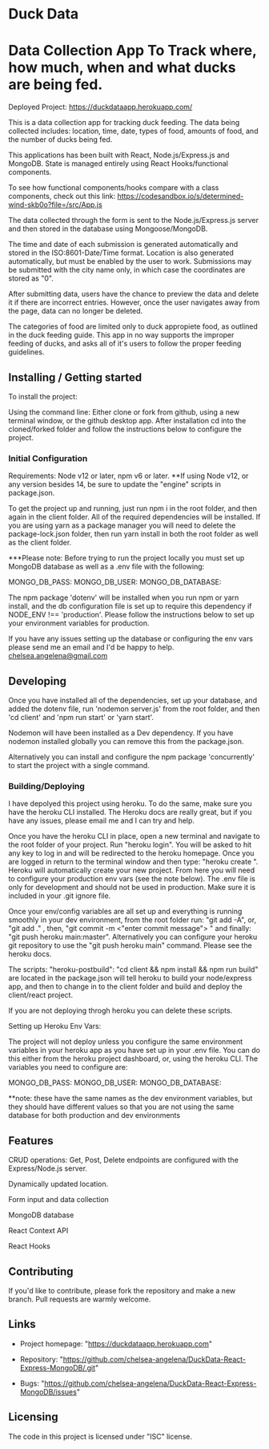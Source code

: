 # Duck Data
# Data Collection App To Track where, how much, when and what ducks are being fed.

Deployed Project: https://duckdataapp.herokuapp.com/

This is a data collection app for tracking duck feeding. The data being collected includes: location, time, date, types of food, amounts of food, and the number of ducks being fed.

This applications has been built with React, Node.js/Express.js and MongoDB. State is managed entirely using React Hooks/functional components.

To see how functional components/hooks compare with a class components, check out this link: https://codesandbox.io/s/determined-wind-skb0o?file=/src/App.js

The data collected through the form is sent to the Node.js/Express.js server and then stored in the database using Mongoose/MongoDB.

The time and date of each submission is generated automatically and stored in the ISO:8601-Date/Time format. Location is also generated automatically, but must be enabled by the user to work. Submissions may be submitted with the city name only, in which case the coordinates are stored as "0".

After submitting data, users have the chance to preview the data and delete it if there are incorrect entries. However, once the user navigates away from the page, data can no longer be deleted.

The categories of food are limited only to duck appropiete food, as outlined in the duck feeding guide. This app in no way supports the improper feeding of ducks, and asks all of it's users to follow the proper feeding guidelines.

## Installing / Getting started

To install the project:

Using the command line: Either clone or fork from github, using a new terminal window, or the github desktop app. After installation cd into the cloned/forked folder and follow the instructions below to configure the project.

### Initial Configuration
Requirements: Node v12 or later, npm v6 or later.
**If using Node v12, or any version besides 14, be sure to update the "engine" scripts in package.json.

To get the project up and running, just run npm i in the root folder, and then again in the client folder. All of the required dependencies will be installed. If you are using yarn as a package manager you will need to delete the package-lock.json folder, then run yarn install in both the root folder as well as the client folder.

***Please note: Before trying to run the project locally you must set up MongoDB database as well as a .env file with the following:

MONGO_DB_PASS: <enter the password of your dbUser>
MONGO_DB_USER: <enter the mongoDB username>
MONGO_DB_DATABASE: <enter the database name>

The npm package 'dotenv' will be installed when you run npm or yarn install, and the db configuration file is set up to require this dependency if NODE_ENV !== 'production'. Please follow the instructions below to set up your environment variables for production.

If you have any issues setting up the database or configuring the env vars please send me an email and I'd be happy to help. chelsea.angelena@gmail.com
## Developing

Once you have installed all of the dependencies, set up your database, and added the dotenv file, run 'nodemon server.js' from the root folder, and then 'cd client' and 'npm run start' or 'yarn start'.

Nodemon will have been installed as a Dev dependency. If you have nodemon installed globally you can remove this from the package.json.

Alternatively you can install and configure the npm package 'concurrently' to start the project with a single command.
### Building/Deploying

I have depolyed this project using heroku. To do the same, make sure you have the heroku CLI installed. The Heroku docs are really great, but if you have any issues, please email me and I can try and help.

Once you have the heroku CLI in place, open a new terminal and navigate to the root folder of your project. Run "heroku login". You will be asked to hit any key to log in and will be redirected to the heroku homepage. Once you are logged in return to the terminal window and then type: "heroku create <project-name>". Heroku will automatically create your new project. From here you will need to configure your production env vars (see the note below). The .env file is only for development and should not be used in production. Make sure it is included in your .git ignore file.

Once your env/config variables are all set up and everything is running smoothly in your dev environment, from the root folder run: "git add -A", or, "git add ." , then,   "git commit -m <"enter commit message"> " and finally: "git push heroku main:master". Alternatively you can configure your heroku git repository to use the "git push heroku main" command. Please see the heroku docs.

The scripts: "heroku-postbuild": "cd client && npm install && npm run build" are located in the package.json will tell heroku to build your node/express app, and then to change in to the client folder and build and deploy the client/react project.

If you are not deploying throgh heroku you can delete these scripts.

Setting up Heroku Env Vars:

The project will not deploy unless you configure the same environment variables in your heroku app as you have set up in your .env file. You can do this either from the heroku project dashboard, or, using the heroku CLI. The variables you need to configure are:

MONGO_DB_PASS: <enter the password of your dbUser>
MONGO_DB_USER: <enter the mongoDB username>
MONGO_DB_DATABASE: <enter the database name>

**note: these have the same names as the dev environment variables, but they should have different values so that you are not using the same database for both production and dev environments
## Features

CRUD operations: Get, Post, Delete endpoints are configured with the Express/Node.js server.

Dynamically updated location.

Form input and data collection

MongoDB database

React Context API

React Hooks
## Contributing

If you'd like to contribute, please fork the repository and make a new
branch. Pull requests are warmly welcome.
## Links

- Project homepage: "https://duckdataapp.herokuapp.com"

- Repository: "https://github.com/chelsea-angelena/DuckData-React-Express-MongoDB/.git"

- Bugs: "https://github.com/chelsea-angelena/DuckData-React-Express-MongoDB/issues"

## Licensing
The code in this project is licensed under "ISC" license.






